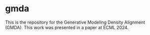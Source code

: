 # gmda
This is the repository for the Generative Modeling Density Alignment (GMDA). This work was presented in a paper at ECML 2024.
